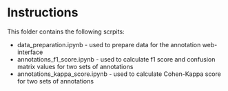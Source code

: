 # Instructions

This folder contains the following scrpits:

- data_preparation.ipynb - used to prepare data for the annotation web-interface
- annotations_f1_score.ipynb - used to calculate f1 score and confusion matrix values for two sets of annotations
- annotations_kappa_score.ipynb - used to calculate Cohen-Kappa score for two sets of annotations
